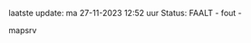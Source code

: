 laatste update: 
ma 27-11-2023 12:52   uur 
Status: FAALT - fout - 
<div class="service R">mapsrv</div>